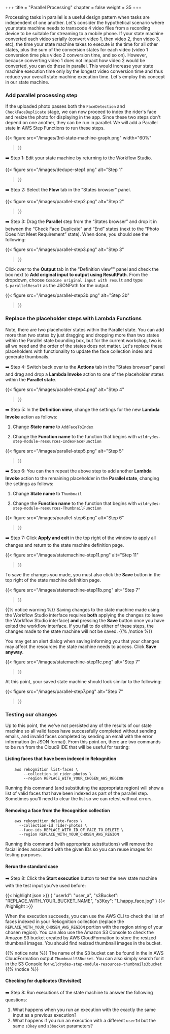+++
title = "Parallel Processing"
chapter = false
weight = 35
+++

Processing tasks in parallel is a useful design pattern when tasks are independent of one another. Let's consider the hypothetical scenario where your state machine needs to transcode 4 video files from a recording device to be suitable for streaming to a mobile phone. If your state machine converted each video serially (convert video 1, then video 2, then video 3, etc), the time your state machine takes to execute is the time for all other states, plus the sum of the conversion states for each video (video 1 conversion time plus video 2 conversion time, and so on). However, because converting video 1 does not impact how video 2 would be converted, you can do these in parallel. This would increase your state machine execution time only by the longest video conversion time and thus reduce your overall state machine execution time. Let's employ this concept in our state machine.

### Add parallel processing step

If the uploaded photo passes both the `FaceDetection` and `CheckFaceDuplicate` stage, we can now proceed to index the rider's face and resize the photo for displaying in the app. Since these two steps don't depend on one another, they can be run in parallel. We will add a Parallel state in AWS Step Functions to run these steps.

<!--The ARNs of the two AWS Lambda functions that index faces and generate thumbnails can be found in the AWS CloudFormation output `IndexFaceFunctionArn` and `ThumbnailFunctionArn` respectively. -->

{{< figure
	src="/images/3rd-state-machine-graph.png"
	width="60%"
>}}

➡️ Step 1: Edit your state machine by returning to the Workflow Studio.

{{< figure
	src="/images/dedupe-step1.png"
	alt="Step 1"
>}}

➡️ Step 2: Select the **Flow** tab in the "States browser" panel.

{{< figure
	src="/images/parallel-step2.png"
	alt="Step 2"
>}}

➡️ Step 3: Drag the **Parallel** step from the “States browser” and drop it in between the “Check Face Duplicate” and “End” states (next to the “Photo Does Not Meet Requirement” state). When done, you should see the following:

{{< figure
	src="/images/parallel-step3.png"
	alt="Step 3"
>}}

Click over to the **Output** tab in the "Definition view"" panel and check the box next to **Add original input to output using ResultPath**. From the dropdown, choose `Combine original input with result` and type `$.parallelResult` as the JSONPath for the output.

{{< figure
	src="/images/parallel-step3b.png"
	alt="Step 3b"
>}}

### Replace the placeholder steps with Lambda Functions

Note, there are two placeholder states within the Parallel state. You can add more than two states by just dragging and dropping more than two states within the Parallel state bounding box, but for the current workshop, two is all we need and the order of the states does not matter. Let's replace these placeholders with functionality to update the face collection index and generate thumbnails.


➡️ Step 4: Switch back over to the **Actions** tab in the "States browser" panel and drag and drop a **Lambda Invoke** action to one of the placeholder states within the **Parallel state**.

{{< figure
	src="/images/parallel-step4.png"
	alt="Step 4"
>}}

➡️ Step 5: In the **Definition view**, change the settings for the new **Lambda Invoke** action as follows:

1. Change **State name** to `AddFaceToIndex`

1. Change the **Function name** to the function that begins with `wildrydes-step-module-resources-IndexFaceFunction`

{{< figure
	src="/images/parallel-step5.png"
	alt="Step 5"
>}}

➡️ Step 6: You can then repeat the above step to add another **Lambda Invoke** action to the remaining placeholder in the **Parallel state**, changing the settings as follows:

1. Change **State name** to `Thumbnail`

1. Change the **Function name** to the function that begins with `wildrydes-step-module-resources-ThumbnailFunction`

{{< figure
	src="/images/parallel-step6.png"
	alt="Step 6"
>}}

➡️ Step 7: Click **Apply and exit** in the top right of the window to apply all changes and return to the state machine definition page.

{{< figure
	src="/images/statemachine-step11.png"
	alt="Step 11"
>}}

To save the changes you made, you must also click the **Save** button in the top right of the state machine definition page.


{{< figure
	src="/images/statemachine-step11b.png"
	alt="Step 7"
>}}

{{% notice warning %}}
Saving changes to the state machine made using the Workflow Studio interface requires **both** applying the changes (to leave the Workflow Studio interface) **and** pressing the **Save** button once you have exited the workflow interface. If you fail to do either of these steps, the changes made to the state machine will not be saved.
{{% /notice %}}

You may get an alert dialog when saving informing you that your changes may affect the resources the state machine needs to access. Click **Save anyway**.

{{< figure
	src="/images/statemachine-step11c.png"
	alt="Step 7"
>}}

At this point, your saved state machine should look similar to the following:

{{< figure
	src="/images/parallel-step7.png"
	alt="Step 7"
>}}

### Testing our changes

Up to this point, the we've not persisted any of the results of our state machine so all valid faces have successfully completed without sending emails, and invalid faces completed by sending an email with the error information (in JSON format). From this point on, there are two commands to be run from the Cloud9 IDE that will be useful for testing:

#### Listing faces that have been indexed in Rekognition
		aws rekognition list-faces \
			--collection-id rider-photos \
			--region REPLACE_WITH_YOUR_CHOSEN_AWS_REGION

Running this command (and substituting the appropriate region) will show a list of valid faces that have been indexed as part of the parallel step. Sometimes you'll need to clear the list so we can retest without errors.

#### Removing a face from the Recognition collection

		aws rekognition delete-faces \
		  --collection-id rider-photos \
		  --face-ids REPLACE_WITH_ID_OF_FACE_TO_DELETE \
		  --region REPLACE_WITH_YOUR_CHOSEN_AWS_REGION

Running this command (with appropriate substitutions) will remove the facial index associated with the given IDs so you can reuse images for testing purposes.

#### Rerun the standard case

➡️ Step 8: Click the **Start execution** button to test the new state machine with the test input you've used before:

{{< highlight json >}}
{
	"userId": "user_a",
	"s3Bucket": "REPLACE_WITH_YOUR_BUCKET_NAME",
	"s3Key": "1_happy_face.jpg"
}	{{< /highlight >}}

When the execution succeeds, you can use the AWS CLI to check the list of faces indexed in your Rekognition collection (replace the `REPLACE_WITH_YOUR_CHOSEN_AWS_REGION` portion with the region string of your chosen region). You can also use the Amazon S3 Console to check the Amazon S3 bucket created by AWS CloudFormation to store the resized thumbnail images. You should find resized thumbnail images in the bucket.

{{% notice note %}}
The name of the S3 bucket can be found in the in AWS CloudFormation output `ThumbnailS3Bucket`. You can also simply search for it in the S3 Console for `wildrydes-step-module-resources-thumbnails3bucket`
{{% /notice %}}

#### Checking for duplicates (Revisited)

➡️ Step 8: Run executions of the state machine to answer the following questions:

1. What happens when you run an execution with the exactly the same input as a previous execution?
1. What happens if you run an execution with a different `userId` but the same `s3key` and `s3bucket` parameters?
